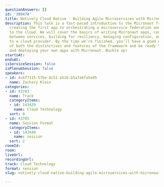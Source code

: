 ```yaml
---
questionAnswers: []
id: '389470'
title: Natively Cloud Native - Building Agile Microservices with Micronaut
description: This talk is a fast-paced introduction to the Micronaut framework, from
  creating the first app to orchestrating a microservice federation and deploying
  to the cloud. We will cover the basics of writing Micronaut apps, communication
  between services, building for resiliency, managing configuration, and deploying
  to a cloud provider. By the time we’re finished, you’ll have a good understanding
  of both the distinctives and features of the framework and be ready to start building
  and deploying your own apps with Micronaut. Buckle up!
startsAt: 
endsAt: 
isServiceSession: false
isPlenumSession: false
speakers:
- id: 4c6f7115-57be-4c51-a526-b5a7e6fa5e85
  name: Zachary Klein
categories:
- id: 43783
  name: Track
  categoryItems:
  - id: 143429
    name: Cloud Technology
  sort: 0
- id: 43785
  name: Session Format
  categoryItems:
  - id: 143440
    name: session
  sort: 2
roomId: 
room: 
liveUrl: 
recordingUrl: 
track: Cloud Technology
format: session
slug: natively-cloud-native-building-agile-microservices-with-micronaut

---
```

